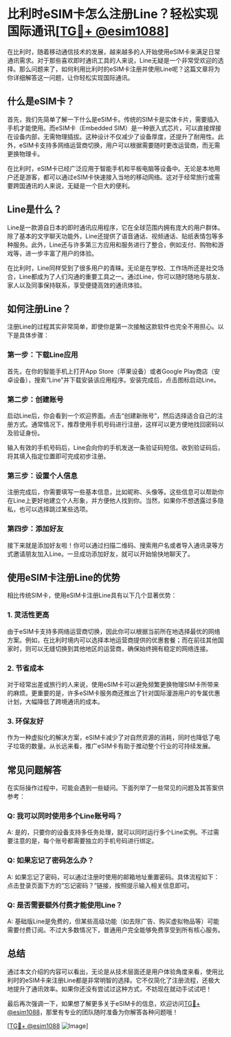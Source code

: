 # 比利时eSIM卡怎么注册Line？轻松实现国际通讯[[TG💪+ @esim1088](https://t.me/s/esim1088)]

在比利时，随着移动通信技术的发展，越来越多的人开始使用eSIM卡来满足日常通讯需求。对于那些喜欢即时通讯工具的人来说，Line无疑是一个非常受欢迎的选择。那么问题来了，如何利用比利时的eSIM卡注册并使用Line呢？这篇文章将为你详细解答这一问题，让你轻松实现国际通讯。

## 什么是eSIM卡？

首先，我们先简单了解一下什么是eSIM卡。传统的SIM卡是实体卡片，需要插入手机才能使用。而eSIM卡（Embedded SIM）是一种嵌入式芯片，可以直接焊接在设备内部，无需物理插拔。这种设计不仅减少了设备厚度，还提升了耐用性。此外，eSIM卡支持多网络运营商切换，用户可以根据需要随时更改运营商，而无需更换物理卡。

在比利时，eSIM卡已经广泛应用于智能手机和平板电脑等设备中。无论是本地用户还是游客，都可以通过eSIM卡快速接入当地的移动网络。这对于经常旅行或需要跨国通讯的人来说，无疑是一个巨大的便利。

## Line是什么？

Line是一款源自日本的即时通讯应用程序，它在全球范围内拥有庞大的用户群体。除了基本的文字聊天功能外，Line还提供了语音通话、视频通话、贴纸表情包等多种服务。此外，Line还与许多第三方应用和服务进行了整合，例如支付、购物和游戏等，进一步丰富了用户的体验。

在比利时，Line同样受到了很多用户的青睐。无论是在学校、工作场所还是社交场合，Line都成为了人们沟通的重要工具之一。通过Line，你可以随时随地与朋友、家人以及同事保持联系，享受便捷高效的通讯体验。

## 如何注册Line？

注册Line的过程其实非常简单，即使你是第一次接触这款软件也完全不用担心。以下是具体步骤：

### 第一步：下载Line应用

首先，在你的智能手机上打开App Store（苹果设备）或者Google Play商店（安卓设备），搜索“Line”并下载安装该应用程序。安装完成后，点击图标启动Line。

### 第二步：创建账号

启动Line后，你会看到一个欢迎界面。点击“创建新账号”，然后选择适合自己的注册方式。通常情况下，推荐使用手机号码进行注册，这样可以更方便地找回密码以及验证身份。

输入有效的手机号码后，Line会向你的手机发送一条验证码短信。收到验证码后，将其填入指定位置即可完成初步注册。

### 第三步：设置个人信息

注册完成后，你需要填写一些基本信息，比如昵称、头像等。这些信息可以帮助你在Line上更好地建立个人形象，并方便他人找到你。当然，如果你不想透露过多隐私，也可以选择跳过某些选项。

### 第四步：添加好友

接下来就是添加好友啦！你可以通过扫描二维码、搜索用户名或者导入通讯录等方式邀请朋友加入Line。一旦成功添加好友，就可以开始愉快地聊天了。

## 使用eSIM卡注册Line的优势

相比传统SIM卡，使用eSIM卡注册Line具有以下几个显著优势：

### 1. 灵活性更高

由于eSIM卡支持多网络运营商切换，因此你可以根据当前所在地选择最优的网络方案。例如，在比利时境内可以选择本地运营商提供的优惠套餐；而在前往其他国家时，则可以无缝切换到其他地区的运营商，确保始终拥有稳定的网络连接。

### 2. 节省成本

对于经常出差或旅行的人来说，使用eSIM卡可以避免频繁更换物理SIM卡所带来的麻烦。更重要的是，许多eSIM卡服务商还推出了针对国际漫游用户的专属优惠计划，大幅降低了跨境通讯的成本。

### 3. 环保友好

作为一种虚拟化的解决方案，eSIM卡减少了对自然资源的消耗，同时也降低了电子垃圾的数量。从长远来看，推广eSIM卡有助于推动整个行业的可持续发展。

## 常见问题解答

在实际操作过程中，可能会遇到一些疑问。下面列举了一些常见的问题及其答案供参考：

### Q: 我可以同时使用多个Line账号吗？
A: 是的，只要你的设备支持多任务处理，就可以同时运行多个Line实例。不过需要注意的是，每个账号都需要独立的手机号码进行绑定。

### Q: 如果忘记了密码怎么办？
A: 如果忘记了密码，可以通过注册时使用的邮箱地址重置密码。具体流程如下：点击登录页面下方的“忘记密码？”链接，按照提示输入相关信息即可。

### Q: 是否需要额外付费才能使用Line？
A: 基础版Line是免费的，但某些高级功能（如去除广告、购买虚拟物品等）可能需要付费订阅。不过大多数情况下，普通用户完全能够免费享受到所有核心服务。

## 总结

通过本文介绍的内容可以看出，无论是从技术层面还是用户体验角度来看，使用比利时的eSIM卡来注册Line都是非常明智的选择。它不仅简化了注册流程，还极大地提升了通讯效率。如果你还没有尝试过这种方式，不妨现在就动手试试吧！

最后再次强调一下，如果想了解更多关于eSIM卡的信息，欢迎访问[TG💪+ @esim1088](https://t.me/s/esim1088)，那里有专业的团队随时准备为你解答各种问题哦！

[[TG💪+ @esim1088](https://t.me/s/esim1088) ![Image](https://i.postimg.cc/4NQfJmqS/Snipaste-2025-05-13-00-14-12.png)]